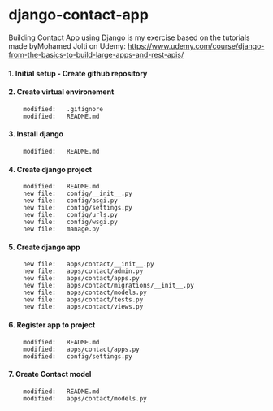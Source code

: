 # django-contact-app

Building Contact App using Django is my exercise based on the tutorials made byMohamed Jolti on Udemy: https://www.udemy.com/course/django-from-the-basics-to-build-large-apps-and-rest-apis/

#### 1. Initial setup - Create github repository

#### 2. Create virtual environement

        modified:   .gitignore
        modified:   README.md

#### 3. Install django

        modified:   README.md

#### 4. Create django project

        modified:   README.md
        new file:   config/__init__.py
        new file:   config/asgi.py
        new file:   config/settings.py
        new file:   config/urls.py
        new file:   config/wsgi.py
        new file:   manage.py

#### 5. Create django app

        new file:   apps/contact/__init__.py
        new file:   apps/contact/admin.py
        new file:   apps/contact/apps.py
        new file:   apps/contact/migrations/__init__.py
        new file:   apps/contact/models.py
        new file:   apps/contact/tests.py
        new file:   apps/contact/views.py

#### 6. Register app to project

        modified:   README.md
        modified:   apps/contact/apps.py
        modified:   config/settings.py

#### 7. Create Contact model

        modified:   README.md
        modified:   apps/contact/models.py
